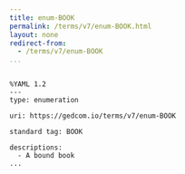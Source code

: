 ```yaml
---
title: enum-BOOK
permalink: /terms/v7/enum-BOOK.html
layout: none
redirect-from:
  - /terms/v7/enum-BOOK
...
```


```

%YAML 1.2
---
type: enumeration

uri: https://gedcom.io/terms/v7/enum-BOOK

standard tag: BOOK

descriptions:
  - A bound book
...

```
